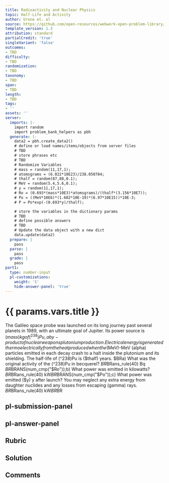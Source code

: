 ```yaml
---
title: Radioactivity and Nuclear Physics
topic: Half-Life and Activity
author: Urone et. al
source: https://github.com/open-resources/webwork-open-problem-library/tree/master/Contrib/BrockPhysics/College_Physics_Urone/31.Radioactivity_and_Nuclear_Physics/31-05.Half-Life_and_Activity/NU_U17-31-05-022.pg
template_version: 1.3
attribution: standard
partialCredit: 'true'
singleVariant: 'false'
outcomes:
- TBD
difficulty:
- TBD
randomization:
- TBD
taxonomy:
- TBD
span:
- TBD
length:
- TBD
tags:
- ''
assets: ''
server:
  imports: |-
    import random
    import problem_bank_helpers as pbh
  generate: |-
    data2 = pbh.create_data2()
    # define or load names/items/objects from server files
    # TBD
    # store phrases etc
    # TBD
    # Randomize Variables
    # mass = random(11,17,1);
    # atomsgrams = (6.022*10E23)/238.050784;
    # thalf = random(87,88,0.1);
    # MeV = random(5.4,5.6,0.1);
    # y = random(11,17,1);
    # Ro = (0.693*(mass*10E3)*atomsgrams)/(thalf*(3.156*10E7));
    # Po = ((MeV*10E6)*(1.602*10E-19)*(6.97*10E15))*10E-3;
    # P = Po*exp(-(0.693*y)/thalf);

    # store the variables in the dictionary params
    # TBD
    # define possible answers
    # TBD
    # Update the data object with a new dict
    data.update(data2)
  prepare: |
    pass
  parse: |
    pass
  grade: |
    pass
part1:
  type: number-input
  pl-customizations:
    weight: '1'
    hide-answer-panel: 'true'
---
```


# {{ params.vars.title }} 


The Galileo space probe was launched on its long journey past several planets in 1989, with an ultimate goal of Jupiter. Its power source is ($mass) kg of (^238)Pu, a by-product of nuclear weapons plutonium production. Electrical energy is generated thermoelectrically from the heat produced when the ($MeV)-MeV (alpha) particles emitted in each decay crash to a halt inside the plutonium and its shielding. The half-life of (^238)Pu is ($thalf) years. $BRa) What was the original activity of the (^238)Pu in becquerel? $BR$BRans_rule(40) Bq $BR$BRANS(num_cmp("$Ro"));b) What power was emitted in kilowatts?  $BR$BRans_rule(40) kW$BR$BRANS(num_cmp("$Po"));c) What power was emitted ($y) y after launch? You may neglect any extra energy from daughter nuclides and any losses from escaping (gamma) rays. $BR$BRans_rule(40) kW$BR$BR


## pl-submission-panel 


## pl-answer-panel 


## Rubric 


## Solution 


## Comments 


